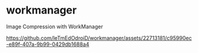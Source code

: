 # workmanager
Image Compression with WorkManager


https://github.com/leTmEdOdroiD/workmanager/assets/22713181/c95990ec-e89f-407a-9b99-0429db1688a4

